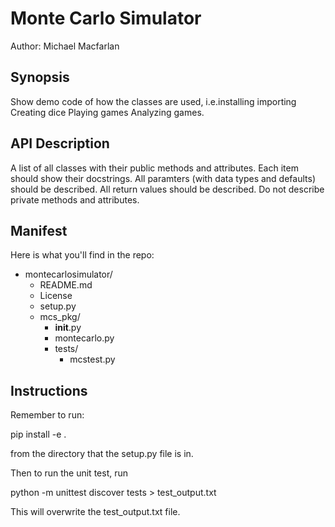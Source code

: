 # Monte Carlo Simulator
Author: Michael Macfarlan

## Synopsis 
Show demo code of how the classes are used, i.e.installing importing Creating dice Playing games Analyzing games. 

## API Description 
A list of all classes with their public methods and attributes. 
Each item should show their docstrings. 
All paramters (with data types and defaults) should be described. 
All return values should be described. Do not describe private methods and attributes. 

## Manifest 
Here is what you'll find in the repo:

- montecarlosimulator/
  - README.md
  - License
  - setup.py
  - mcs_pkg/
    - __init__.py
    - montecarlo.py
    - tests/
      - mcstest.py


## Instructions 

Remember to run:

pip install -e . 

from the directory that the setup.py file is in. 

Then to run the unit test, run 

python -m unittest discover tests > test_output.txt

This will overwrite the test_output.txt file.
